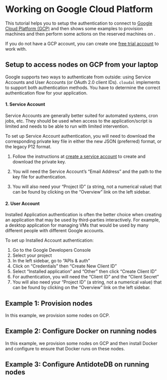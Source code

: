 # Working on Google Cloud Platform

This tutorial helps you to setup the authentication to connect to [Google Cloud Platform (GCP)](https://cloud.google.com) and then shows some examples to provision machines and then perform some actions on the reserved machines on .

If you do not have a GCP account, you can create one [free trial account](https://cloud.google.com/gcp/?utm_source=google&utm_medium=cpc&utm_campaign=emea-fr-all-en-dr-bkws-all-all-trial-e-gcp-1009139&utm_content=text-ad-none-any-DEV_c-CRE_167380635539-ADGP_Hybrid+%7C+AW+SEM+%7C+BKWS+~+EXA_M:1_FR_EN_General_Cloud_google+cloud+free+trial-KWID_43700053280219975-kwd-112926782887-userloc_1006410&utm_term=KW_google%20cloud%20free%20trial-NET_g-PLAC_&ds_rl=1242853&ds_rl=1245734&ds_rl=1242853&ds_rl=1245734&gclid=EAIaIQobChMI6JjWkffb6wIVeRkGAB3ajQbQEAAYASAAEgISbvD_BwE) to work with.


## Setup to access nodes on GCP from your laptop

Google supports two ways to authenticate from outside: using Service Accounts and User Accounts (or OAuth 2.0 client IDs). `cloudal` implements to support both authentication methods. You have to determine the correct authentication flow for your application.

#### 1. Service Account 

Service Accounts are generally better suited for automated systems, cron jobs, etc. They should be used when access to the application/script is limited and needs to be able to run with limited intervention.

To set up Service Account authentication, you will need to download the corresponding private key file in either the new JSON (preferred) format, or the legacy P12 format.

1. Follow the instructions at [create a service account](https://cloud.google.com/docs/authentication/production#create_service_account) to create and download the private key.

2. You will need the Service Account’s “Email Address” and the path to the key file for authentication.

3. You will also need your “Project ID” (a string, not a numerical value) that can be found by clicking on the “Overview” link on the left sidebar.


#### 2. User Account

Installed Application authentication is often the better choice when creating an application that may be used by third-parties interactively. For example, a desktop application for managing VMs that would be used by many different people with different Google accounts.

To set up Installed Account authentication:

1. Go to the Google Developers Console
2. Select your project
3. In the left sidebar, go to “APIs & auth”
4. Click on “Credentials” then “Create New Client ID”
5. Select “Installed application” and “Other” then click “Create Client ID”
6. For authentication, you will need the “Client ID” and the “Client Secret”
7. You will also need your “Project ID” (a string, not a numerical value) that can be found by clicking on the “Overview” link on the left sidebar.



## Example 1: Provision nodes 
In this example, we provision some nodes on GCP.


## Example 2: Configure Docker on running nodes
In this example, we provision some nodes on GCP and then install Docker and configure to ensure that Docker runs on these nodes.


## Example 3: Configure AntidoteDB on running nodes